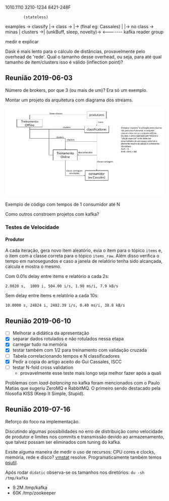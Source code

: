 1010.1110
3210-1234
8421-248F

            (stateless)
examples -> classify    |-> class ->          |-> (final eg: Cassales)
           |            |-> no class -> minas |
clusters ->|                            (unkBuff, sleep, novelty)->
                                                            <-------
kafka reader group

medir e explicar

Dask é mais lento para o cálculo de distâncias, provavelmente pelo overhead de 'rede'.
Qual o tamanho desse overhead, ou seja, para até qual tamanho de item/clusters isso é válido (inflection point)?

## Reunião 2019-06-03

Número de brokers, por que 3 (ou mais de um)?
Era só um exemplo.

Montar um projeto da arquitetura com diagrama dos streams.

![arquitetura.png](./minas-dist-arquitetura.png)

Exemplo de código com tempos de 1 consumidor até N

Como outros constroem projetos com kafka?

### Testes de Velocidade

#### Produtor

A cada iteração, gera novo item aleatório, evia o item para o tópico `items` e,
o item com a classe correta para o tópico `items_raw`. Além disso verifica o tempo
em nanosegundos e caso a janela de relatório tenha sido alcançada, calcula e mostra o mesmo.

Com 0.01s delay entre items e relatório a cada 2s:

    2.0020 s,  1009 i, 504.00 i/s, 1.98 ms/i, 7.9 kB/s

Sem delay entre items e relatório a cada 10s:

    10.0000 s, 24824 i, 2482.39 i/s, 0.40 ms/i, 38.8 kB/s

## Reunião 2019-06-10

- [ ] Melhorar a didática da apresentação
- [x] separar dados rotulados e não rotulados nessa etapa
- [x] carregar tudo na memória
- [x] testar também com 1/2 para treinamento com validação cruzada
- [ ] Tabela correlacionando tempos e N classificadores
- [x] Pedir a copia do artigo aceito do Gui Cassales, ISCC
- [ ] testar N-fold cross validation
  - provavelmente esse teste mais longo seja melhor fazer após a quali

Problemas com *load-balancing* no kafka foram mencionados com o Paulo Matias que sugeriu ZeroMQ e RabbitMQ.
O primeiro sendo destacado pela filosofia KISS (Keep It Simple, Stupid).

## Reunião 2019-07-16

Reforço do foco na implementação.

Discutindo algumas possibilidades no erro de distribuição como velocidade de produtor
e limites nos commits e transmissão devido ao armazenamento, que talvez possam ser eliminados com tuning do kafka.

Exsite alguma maneira de medir o uso de recursos: CPU cores e clocks, memória, rede e disco?
[vmstat](https://linux.die.net/man/8/vmstat) resolve.
Programaticamente também temos [psutil](https://github.com/giampaolo/psutil).

Após rodar `didatic` observa-se os tamanhos nos diretórios:
`du -sh /tmp/kafka`

- 9.2M  /tmp/kafka
- 60K   /tmp/zookeeper
